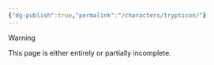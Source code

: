 ```yaml
---
{"dg-publish":true,"permalink":"/characters/trypticon/"}
---
```

  
>[!warning] 
>This page is either entirely or partially incomplete. 
